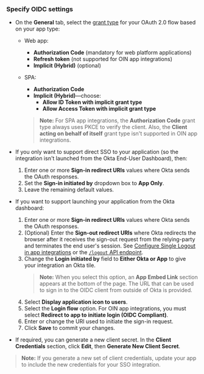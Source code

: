 ### Specify OIDC settings

* On the **General** tab, select the [grant type](/docs/guides/implement-grant-type/) for your OAuth 2.0 flow based on your app type:

  * Web app:
    * **Authorization Code** (mandatory for web platform applications)
    * **Refresh token** (not supported for OIN app integrations)
    * **Implicit (Hybrid)** (optional)
  * SPA:
    * **Authorization Code**
    * **Implicit (Hybrid)**&mdash;choose:
      * **Allow ID Token with implicit grant type**
      * **Allow Access Token with implicit grant type**

    > **Note:** For SPA app integrations, the **Authorization Code** grant type always uses PKCE to verify the client. Also, the **Client acting on behalf of itself** grant type isn't supported in OIN app integrations.

* If you only want to support direct SSO to your application (so the integration isn't launched from the Okta End-User Dashboard), then:
  1. Enter one or more **Sign-in redirect URIs** values where Okta sends the OAuth responses.
  1. Set the **Sign-in initiated by** dropdown box to **App Only**.
  1. Leave the remaining default values.

* If you want to support launching your application from the Okta dashboard:
  1. Enter one or more **Sign-in redirect URIs** values where Okta sends the OAuth responses.
  2. (Optional) Enter the **Sign-out redirect URIs** where Okta redirects the browser after it receives the sign-out request from the relying-party and terminates the end user's session. See [Configure Single Logout in app integrations](https://help.okta.com/okta_help.htm?id=ext_Apps_Single_Logout) or the [`/logout` API endpoint](/docs/reference/api/oidc/#logout).
  3. Change the **Login initiated by** field to **Either Okta or App** to give your integration an Okta tile.
      >**Note:** When you select this option, an **App Embed Link** section appears at the bottom of the page. The URL that can be used to sign in to the OIDC client from outside of Okta is provided.
  4. Select **Display application icon to users**.
  5. Select the **Login flow** option. For OIN app integrations, you must select **Redirect to app to initiate login (OIDC Compliant)**.
  6. Enter or change the URI used to initiate the sign-in request.
  7. Click **Save** to commit your changes.

* If required, you can generate a new client secret. In the **Client Credentials** section, click **Edit**, then **Generate New Client Secret**.

> **Note:** If you generate a new set of client credentials, update your app to include the new credentials for your SSO integration.

<!--[ian 2020.02.25] we don't currently support OIDC native applications in the OIN -->
<!--
#### Native applications

1. Select from among the different grant type options.
1. Enter one or more sign-in redirect URIs where Okta sends the OAuth responses.
1. (Optional). Enter one or more sign-out redirect URIs where Okta sends relying-party initiated sign-out requests.
1. Click **Save** to commit your changes.

* In the **Client Credentials** section, you can select a **Client authentication** type:
  * **Use PKCE (for public clients)** &mdash; recommended for native applications. By requiring a Proof Key for Code Exchange, this option ensures that only the client that requested the access token can redeem it.
  * **Use Client Authentication** &mdash; this option isn't recommended for distributed native applications. A client secret is embedded in the client and sent with requests to prove the client's identity.
* Click **Save** to commit your changes.

* If required, you can generate a new client secret. In the **Client Credentials** section, click **Edit**, then **Generate New Client Secret**.
-->

<!-- [ian 2020.02.25] we don't currently support OIDC SPA applications in the OIN -->
<!--
#### Single-page applications

1. Select from among the different grant type options.
1. If you only want to support direct SSO to your integration (not launched from the Okta End-User Dashboard), then you only need to set the **Sign-in initiated by** to App Only and enter one or more **Sign-in redirect URIs** values. You can leave all of the remaining entries at their default values.
1. If you want to support launching your application from Okta:
    1. Enter one or more redirect URIs where Okta sends the OAuth responses.
    1. (Optional). Enter one or more sign-out redirect URIs where Okta sends relying-party initiated sign-out requests.
    1. Change the **Login initiated by** field to “Either Okta or App” to grant your integration an Okta tile. When you select this option and click **Save**, an **App Embed Link** section appears on the **General Settings** page that shows the URL used to sign in to the OIDC client from outside of Okta..
    1. Check the box for **Display application icon to users**.
    1. Select the appropriate **Login flow** option. If you choose **Send ID Token directly to app (Okta Simplified)**, you're also able to choose **Scopes** for the flow.
    1. Enter or change the URI used to initiate the sign-in request.
    1. Click **Save** to commit your changes.

* If required, you can generate a new client secret. In the **Client Credentials** section, click **Edit**, then **Generate New Client Secret**.
-->

<!-- [ian 2020.08.06] consent and group claim filters are not supported for OIN app integrations -->
<!--
### Consent

>**Note:** OIDC consent is an Early Access feature. To enable it, contact [Okta Support](https://support.okta.com/help/s/).

* If you have enabled User Consent for OAuth 2.0 flows in API Access Management, then the following section appears in the **General Settings** tab for an OIDC integration.

    ![Consent](/img/oin/sso_user-consent.png "User Consent Panel")

* If you want to prompt your user to approve the integration access to specified resources, select the **Require consent** box. Alternatively, you can set up the consent for a scope in your custom authorization, as described in the [Create Scopes](https://help.okta.com/okta_help.htm?id=create-scopes) section of the API Access Management documentation.

-->
<!--
### Set the Groups claims filter

* You can define your own Groups claims outside the default set of claims that are contained in ID tokens and access tokens.
* To specify the Groups claim filter:
  * Go to the **Sign On** tab
  * Click **Edit** in the **OpenID Connect ID Token** section.
  * The Group claim filter contains a list of the user's groups for the ID token:
    * The first field identifies the claim name to use in the token.
    * The second field sets a filter for the list of groups.
    >**Note:** If the value you specify in the Groups claim filter matches more than 100 groups, an error occurs when the API tries to create ID tokens.

* For more detail on adding a Groups claim with tokens, see [Add a Groups claim](/docs/guides/customize-tokens-returned-from-okta/create-groups-claim/).
-->
